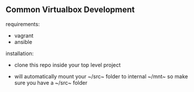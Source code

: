 ## Common Virtualbox Development

requirements:
*  vagrant
*  ansible

installation:
*  clone this repo inside your top level project

*  will automatically mount your ~/src~ folder to internal ~/mnt~ so make sure you have a ~/src~ folder


